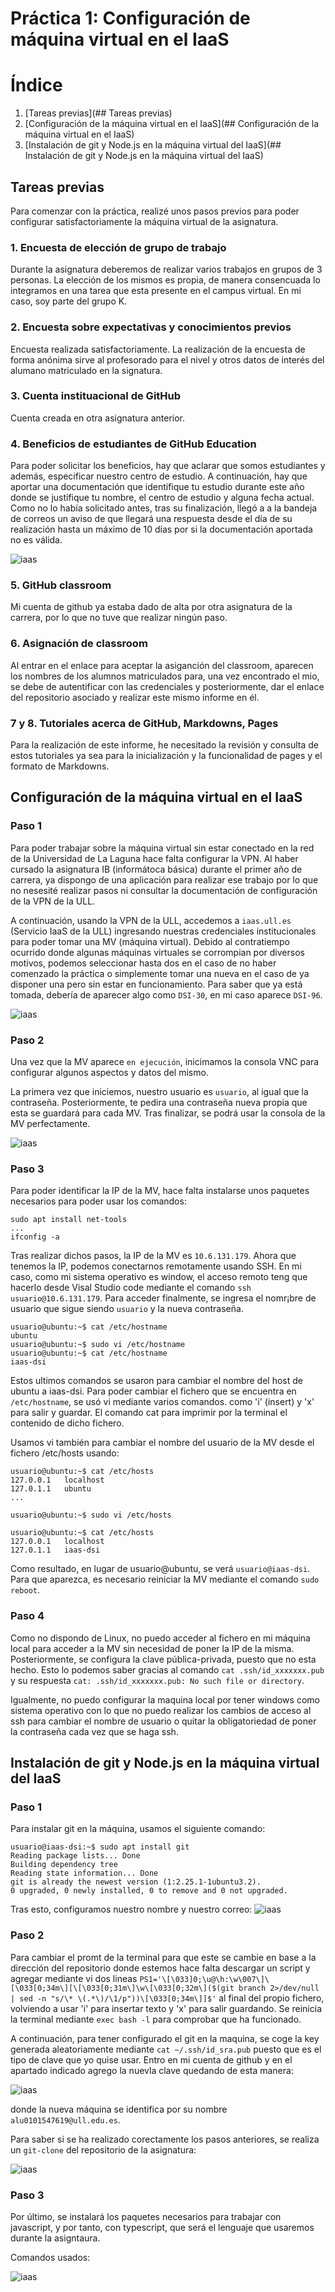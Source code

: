 
# Práctica 1: Configuración de máquina virtual en el IaaS

# Índice
1. [Tareas previas](## Tareas previas)
2. [Configuración de la máquina virtual en el IaaS](## Configuración de la máquina virtual en el IaaS)
3. [Instalación de git y Node.js en la máquina virtual del IaaS](## Instalación de git y Node.js en la máquina virtual del IaaS)

## Tareas previas

Para comenzar con la práctica, realizé unos pasos previos para poder configurar satisfactoriamente la máquina virtual de la asignatura.

### 1. Encuesta de elección de grupo de trabajo

Durante la asignatura deberemos de realizar varios trabajos en grupos de 3 personas. La elección de los mismos es propia, de manera consencuada lo integramos en una tarea que esta presente en el campus virtual. En mi caso, soy parte del grupo K.

### 2. Encuesta sobre expectativas y conocimientos previos

Encuesta realizada satisfactoriamente. La realización de la encuesta de forma anónima sirve al profesorado para el nivel y otros datos de interés del alumano matriculado en la signatura.

### 3. Cuenta instituacional de GitHub

Cuenta creada en otra asignatura anterior.

### 4. Beneficios de estudiantes de GitHub Education

Para poder solicitar los beneficios, hay que aclarar que somos estudiantes y además, especificar nuestro centro de estudio. A continuación, hay que aportar una documentación que identifique tu estudio durante este año donde se justifique tu nombre, el centro de estudio y alguna fecha actual. 
Como no lo había solicitado antes, tras su finalización, llegó a a la bandeja de correos un aviso de que llegará una respuesta desde el día de su realización hasta un máximo de 10 días por si la documentación aportada no es válida.

![iaas](./classroom_benefits.PNG)

### 5. GitHub classroom

Mi cuenta de github ya estaba dado de alta por otra asignatura de la carrera, por lo que no tuve que realizar ningún paso.

### 6. Asignación de classroom

Al entrar en el enlace para aceptar la asiganción del classroom, aparecen los nombres de los alumnos matriculados para, una vez encontrado el mio, se debe de autentificar con las credenciales y posteriormente, dar el enlace del repositorio asociado y realizar este mismo informe en él.

### 7 y 8. Tutoriales acerca de GitHub, Markdowns, Pages

Para la realización de este informe, he necesitado la revisión y consulta de estos tutoriales ya sea para la inicialización y la funcionalidad de pages y el formato de Markdowns.

## Configuración de la máquina virtual en el IaaS

### Paso 1

Para poder trabajar sobre la máquina virtual sin estar conectado en la red de la Universidad de La Laguna hace falta configurar la VPN. Al haber cursado la asignatura IB (informátoca básica) durante el primer año de carrera, ya dispongo de una aplicación para realizar ese trabajo por lo que no nesesité realizar pasos ni consultar la documentación de configuración de la VPN de la ULL. 

A continuación, usando la VPN de la ULL, accedemos a `iaas.ull.es` (Servicio IaaS de la ULL) ingresando nuestras credenciales institucionales para poder tomar una MV (máquina virtual). Debido al contratiempo ocurrido donde algunas máquinas virtuales se corrompian por diversos motivos, podemos seleccionar hasta dos en el caso de no haber comenzado la práctica o simplemente tomar una nueva en el caso de ya disponer una pero sin estar en funcionamiento. Para saber que ya está tomada, debería de aparecer algo como `DSI-30`, en mi caso aparece `DSI-96`.

![iaas](./iaas.PNG)

### Paso 2

Una vez que la MV aparece `en ejecución`, inicimamos la consola VNC para configurar algunos aspectos y datos del mismo.

La primera vez que iniciemos, nuestro usuario es `usuario`, al igual que la contraseña. Posteriormente, te pedira una contraseña nueva propia que esta se guardará para cada MV. Tras finalizar, se podrá usar la consola de la MV perfectamente.

![iaas](./imagen1.PNG)

### Paso 3

Para poder identificar la IP de la MV, hace falta instalarse unos paquetes necesarios para poder usar los comandos:
```
sudo apt install net-tools
...
ifconfig -a
```
Tras realizar dichos pasos, la IP de la MV es `10.6.131.179`. Ahora que tenemos la IP, podemos conectarnos remotamente usando SSH. En mi caso, como mi sistema operativo es window, el acceso remoto teng que hacerlo desde Visal Studio code mediante el comando `ssh usuario@10.6.131.179`. Para acceder finalmente, se ingresa el nomr¡bre de usuario que sigue siendo `usuario` y la nueva contraseña.
```
usuario@ubuntu:~$ cat /etc/hostname
ubuntu
usuario@ubuntu:~$ sudo vi /etc/hostname
usuario@ubuntu:~$ cat /etc/hostname
iaas-dsi
```
Estos ultimos comandos se usaron para cambiar el nombre del host de ubuntu a iaas-dsi. Para poder cambiar el fichero que se encuentra en `/etc/hostname`, se usó vi mediante varios comandos. como 'i' (insert) y 'x' para salir y guardar. El comando cat para imprimir por la terminal el contenido de dicho fichero.

Usamos vi también para cambiar el nombre del usuario de la MV desde el fichero /etc/hosts usando: 
```
usuario@ubuntu:~$ cat /etc/hosts
127.0.0.1	localhost
127.0.1.1	ubuntu
...

usuario@ubuntu:~$ sudo vi /etc/hosts

usuario@ubuntu:~$ cat /etc/hosts
127.0.0.1	localhost
127.0.1.1	iaas-dsi
```
Como resultado, en lugar de usuario@ubuntu, se verá `usuario@iaas-dsi`. Para que aparezca, es necesario reiniciar la MV mediante el comando `sudo reboot`.

### Paso 4

Como no dispondo de Linux, no puedo acceder al fichero en mi máquina local para acceder a la MV sin necesidad de poner la IP de la misma.
Posteriormente, se configura la clave pública-privada, puesto que no esta hecho. Esto lo podemos saber gracias al comando `cat .ssh/id_xxxxxxx.pub ` y su respuesta `cat: .ssh/id_xxxxxxx.pub: No such file or directory`.

Igualmente, no puedo configurar la maquina local por tener windows como sistema operativo con lo que no puedo realizar los cambios de acceso al ssh para cambiar el nombre de usuario o quitar la obligatoriedad de poner la contraseña cada vez que se haga ssh.

## Instalación de git y Node.js en la máquina virtual del IaaS

### Paso 1

Para instalar git en la máquina, usamos el siguiente comando:
```
usuario@iaas-dsi:~$ sudo apt install git
Reading package lists... Done
Building dependency tree
Reading state information... Done
git is already the newest version (1:2.25.1-1ubuntu3.2).
0 upgraded, 0 newly installed, 0 to remove and 0 not upgraded.
```
Tras esto, configuramos nuestro nombre y nuestro correo:
![iaas](./imagen3.PNG)

### Paso 2
Para cambiar el promt de la terminal para que este se cambie en base a la dirección del repositorio donde estemos hace falta descargar un script y agregar mediante vi dos lineas `PS1='\[\033]0;\u@\h:\w\007\]\[\033[0;34m\][\[\033[0;31m\]\w\[\033[0;32m\]($(git branch 2>/dev/null | sed -n "s/\* \(.*\)/\1/p"))\[\033[0;34m\]]$'` al final del propio fichero, volviendo a usar 'i' para insertar texto y 'x' para salir guardando. Se reinicia la terminal mediante `exec bash -l` para comprobar que ha funcionado.

A continuación, para tener configurado el git en la maquina, se coge la key generada aleatoriamente mediante `cat ~/.ssh/id_sra.pub` puesto que es el tipo de clave que yo quise usar. Entro en mi cuenta de github y en el apartado indicado agrego la nuevla clave quedando de esta manera: 

![iaas](./imagen4.PNG)

donde la nueva máquina se identifica por su nombre `alu0101547619@ull.edu.es`.

Para saber si se ha realizado corectamente los pasos anteriores, se realiza un `git-clone` del repositorio de la asignatura:

![iaas](./imagen5.PNG)

### Paso 3

Por último, se instalará los paquetes necesarios para trabajar con javascript, y por tanto, con typescript, que será el lenguaje que usaremos durante la asigntaura.

Comandos usados: 

![iaas](./imagen6.PNG)
